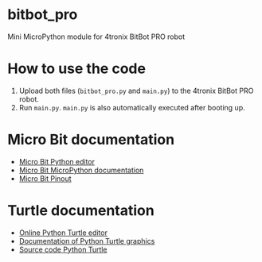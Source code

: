 # bitbot_pro
Mini MicroPython module for 4tronix BitBot PRO robot

# How to use the code
1. Upload both files (`bitbot_pro.py` and `main.py`) to the 4tronix BitBot PRO robot.
2. Run `main.py`. `main.py` is also automatically executed after booting up.

# Micro Bit documentation
* [Micro Bit Python editor](https://python.microbit.org/v/3)
* [Micro Bit MicroPython documentation](https://microbit-micropython.readthedocs.io/en/stable/)
* [Micro Bit Pinout](https://microbit.pinout.xyz/)

# Turtle documentation
* [Online Python Turtle editor](https://trinket.io/turtle)
* [Documentation of Python Turtle graphics](https://docs.python.org/3/library/turtle.html)
* [Source code Python Turtle](https://github.com/python/cpython/blob/3.13/Lib/turtle.py)